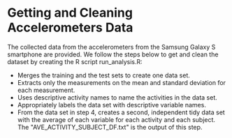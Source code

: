 # Getting and Cleaning Accelerometers Data

The collected data from the accelerometers from the Samsung Galaxy S smartphone are provided. We follow the steps below to get and clean the dataset by creating the R script run_analysis.R:

- Merges the training and the test sets to create one data set.
- Extracts only the measurements on the mean and standard deviation for each measurement.
- Uses descriptive activity names to name the activities in the data set.
- Appropriately labels the data set with descriptive variable names.
- From the data set in step 4, creates a second, independent tidy data set with the average of each variable for each activity and each subject. The "AVE_ACTIVITY_SUBJECT_DF.txt" is the output of this step.

